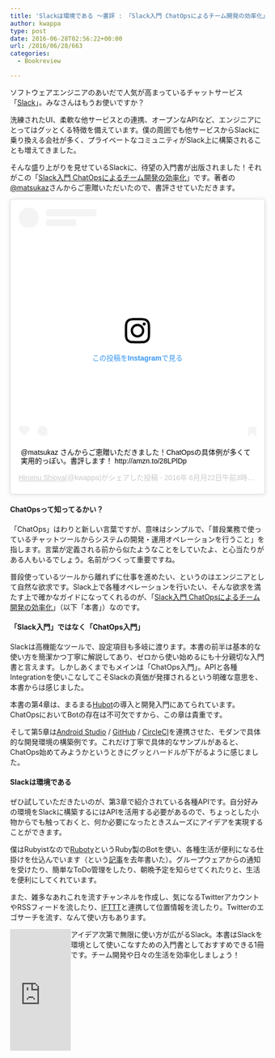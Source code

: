 ```yaml
---
title: 'Slackは環境である 〜書評 : 「Slack入門 ChatOpsによるチーム開発の効率化」〜'
author: kwappa
type: post
date: 2016-06-28T02:56:22+00:00
url: /2016/06/28/663
categories:
  - Bookreview

---
```

ソフトウェアエンジニアのあいだで人気が高まっているチャットサービス「<a href="https://slack.com/" target="_blank">Slack</a>」。みなさんはもうお使いですか？

洗練されたUI、柔軟な他サービスとの連携、オープンなAPIなど、エンジニアにとってはグッとくる特徴を備えています。僕の周囲でも他サービスからSlackに乗り換える会社が多く、プライベートなコミュニティがSlack上に構築されることも増えてきました。

そんな盛り上がりを見せているSlackに、待望の入門書が出版されました！それがこの「<a href="http://amzn.to/28LPlDp" target="_blank">Slack入門 ChatOpsによるチーム開発の効率化</a>」です。著者の<a href="https://twitter.com/matsukaz" target="_blank">@matsukaz</a>さんからご恵贈いただいたので、書評させていただきます。

<blockquote class="instagram-media" data-instgrm-captioned data-instgrm-permalink="https://www.instagram.com/p/BG9C3ZQi-ii/?utm_source=ig_embed&amp;utm_campaign=loading" data-instgrm-version="12" style=" background:#FFF; border:0; border-radius:3px; box-shadow:0 0 1px 0 rgba(0,0,0,0.5),0 1px 10px 0 rgba(0,0,0,0.15); margin: 1px; max-width:540px; min-width:326px; padding:0; width:99.375%; width:-webkit-calc(100% - 2px); width:calc(100% - 2px);"><div style="padding:16px;"> <a href="https://www.instagram.com/p/BG9C3ZQi-ii/?utm_source=ig_embed&amp;utm_campaign=loading" style=" background:#FFFFFF; line-height:0; padding:0 0; text-align:center; text-decoration:none; width:100%;" target="_blank"> <div style=" display: flex; flex-direction: row; align-items: center;"> <div style="background-color: #F4F4F4; border-radius: 50%; flex-grow: 0; height: 40px; margin-right: 14px; width: 40px;"></div> <div style="display: flex; flex-direction: column; flex-grow: 1; justify-content: center;"> <div style=" background-color: #F4F4F4; border-radius: 4px; flex-grow: 0; height: 14px; margin-bottom: 6px; width: 100px;"></div> <div style=" background-color: #F4F4F4; border-radius: 4px; flex-grow: 0; height: 14px; width: 60px;"></div></div></div><div style="padding: 19% 0;"></div> <div style="display:block; height:50px; margin:0 auto 12px; width:50px;"><svg width="50px" height="50px" viewBox="0 0 60 60" version="1.1" xmlns="https://www.w3.org/2000/svg" xmlns:xlink="https://www.w3.org/1999/xlink"><g stroke="none" stroke-width="1" fill="none" fill-rule="evenodd"><g transform="translate(-511.000000, -20.000000)" fill="#000000"><g><path d="M556.869,30.41 C554.814,30.41 553.148,32.076 553.148,34.131 C553.148,36.186 554.814,37.852 556.869,37.852 C558.924,37.852 560.59,36.186 560.59,34.131 C560.59,32.076 558.924,30.41 556.869,30.41 M541,60.657 C535.114,60.657 530.342,55.887 530.342,50 C530.342,44.114 535.114,39.342 541,39.342 C546.887,39.342 551.658,44.114 551.658,50 C551.658,55.887 546.887,60.657 541,60.657 M541,33.886 C532.1,33.886 524.886,41.1 524.886,50 C524.886,58.899 532.1,66.113 541,66.113 C549.9,66.113 557.115,58.899 557.115,50 C557.115,41.1 549.9,33.886 541,33.886 M565.378,62.101 C565.244,65.022 564.756,66.606 564.346,67.663 C563.803,69.06 563.154,70.057 562.106,71.106 C561.058,72.155 560.06,72.803 558.662,73.347 C557.607,73.757 556.021,74.244 553.102,74.378 C549.944,74.521 548.997,74.552 541,74.552 C533.003,74.552 532.056,74.521 528.898,74.378 C525.979,74.244 524.393,73.757 523.338,73.347 C521.94,72.803 520.942,72.155 519.894,71.106 C518.846,70.057 518.197,69.06 517.654,67.663 C517.244,66.606 516.755,65.022 516.623,62.101 C516.479,58.943 516.448,57.996 516.448,50 C516.448,42.003 516.479,41.056 516.623,37.899 C516.755,34.978 517.244,33.391 517.654,32.338 C518.197,30.938 518.846,29.942 519.894,28.894 C520.942,27.846 521.94,27.196 523.338,26.654 C524.393,26.244 525.979,25.756 528.898,25.623 C532.057,25.479 533.004,25.448 541,25.448 C548.997,25.448 549.943,25.479 553.102,25.623 C556.021,25.756 557.607,26.244 558.662,26.654 C560.06,27.196 561.058,27.846 562.106,28.894 C563.154,29.942 563.803,30.938 564.346,32.338 C564.756,33.391 565.244,34.978 565.378,37.899 C565.522,41.056 565.552,42.003 565.552,50 C565.552,57.996 565.522,58.943 565.378,62.101 M570.82,37.631 C570.674,34.438 570.167,32.258 569.425,30.349 C568.659,28.377 567.633,26.702 565.965,25.035 C564.297,23.368 562.623,22.342 560.652,21.575 C558.743,20.834 556.562,20.326 553.369,20.18 C550.169,20.033 549.148,20 541,20 C532.853,20 531.831,20.033 528.631,20.18 C525.438,20.326 523.257,20.834 521.349,21.575 C519.376,22.342 517.703,23.368 516.035,25.035 C514.368,26.702 513.342,28.377 512.574,30.349 C511.834,32.258 511.326,34.438 511.181,37.631 C511.035,40.831 511,41.851 511,50 C511,58.147 511.035,59.17 511.181,62.369 C511.326,65.562 511.834,67.743 512.574,69.651 C513.342,71.625 514.368,73.296 516.035,74.965 C517.703,76.634 519.376,77.658 521.349,78.425 C523.257,79.167 525.438,79.673 528.631,79.82 C531.831,79.965 532.853,80.001 541,80.001 C549.148,80.001 550.169,79.965 553.369,79.82 C556.562,79.673 558.743,79.167 560.652,78.425 C562.623,77.658 564.297,76.634 565.965,74.965 C567.633,73.296 568.659,71.625 569.425,69.651 C570.167,67.743 570.674,65.562 570.82,62.369 C570.966,59.17 571,58.147 571,50 C571,41.851 570.966,40.831 570.82,37.631"></path></g></g></g></svg></div><div style="padding-top: 8px;"> <div style=" color:#3897f0; font-family:Arial,sans-serif; font-size:14px; font-style:normal; font-weight:550; line-height:18px;"> この投稿をInstagramで見る</div></div><div style="padding: 12.5% 0;"></div> <div style="display: flex; flex-direction: row; margin-bottom: 14px; align-items: center;"><div> <div style="background-color: #F4F4F4; border-radius: 50%; height: 12.5px; width: 12.5px; transform: translateX(0px) translateY(7px);"></div> <div style="background-color: #F4F4F4; height: 12.5px; transform: rotate(-45deg) translateX(3px) translateY(1px); width: 12.5px; flex-grow: 0; margin-right: 14px; margin-left: 2px;"></div> <div style="background-color: #F4F4F4; border-radius: 50%; height: 12.5px; width: 12.5px; transform: translateX(9px) translateY(-18px);"></div></div><div style="margin-left: 8px;"> <div style=" background-color: #F4F4F4; border-radius: 50%; flex-grow: 0; height: 20px; width: 20px;"></div> <div style=" width: 0; height: 0; border-top: 2px solid transparent; border-left: 6px solid #f4f4f4; border-bottom: 2px solid transparent; transform: translateX(16px) translateY(-4px) rotate(30deg)"></div></div><div style="margin-left: auto;"> <div style=" width: 0px; border-top: 8px solid #F4F4F4; border-right: 8px solid transparent; transform: translateY(16px);"></div> <div style=" background-color: #F4F4F4; flex-grow: 0; height: 12px; width: 16px; transform: translateY(-4px);"></div> <div style=" width: 0; height: 0; border-top: 8px solid #F4F4F4; border-left: 8px solid transparent; transform: translateY(-4px) translateX(8px);"></div></div></div></a> <p style=" margin:8px 0 0 0; padding:0 4px;"> <a href="https://www.instagram.com/p/BG9C3ZQi-ii/?utm_source=ig_embed&amp;utm_campaign=loading" style=" color:#000; font-family:Arial,sans-serif; font-size:14px; font-style:normal; font-weight:normal; line-height:17px; text-decoration:none; word-wrap:break-word;" target="_blank">@matsukaz さんからご恵贈いただきました！ChatOpsの具体例が多くて実用的っぽい。書評します！ http://amzn.to/28LPlDp</a></p> <p style=" color:#c9c8cd; font-family:Arial,sans-serif; font-size:14px; line-height:17px; margin-bottom:0; margin-top:8px; overflow:hidden; padding:8px 0 7px; text-align:center; text-overflow:ellipsis; white-space:nowrap;"><a href="https://www.instagram.com/kwappa/?utm_source=ig_embed&amp;utm_campaign=loading" style=" color:#c9c8cd; font-family:Arial,sans-serif; font-size:14px; font-style:normal; font-weight:normal; line-height:17px;" target="_blank"> Hiromu Shioya</a>(@kwappa)がシェアした投稿 - <time style=" font-family:Arial,sans-serif; font-size:14px; line-height:17px;" datetime="2016-06-22T10:43:19+00:00">2016年 6月月22日午前3時43分PDT</time></p></div></blockquote> <script async src="//www.instagram.com/embed.js"></script>

<!--more-->

#### ChatOpsって知ってるかい？

「ChatOps」はわりと新しい言葉ですが、意味はシンプルで、「普段業務で使っているチャットツールからシステムの開発・運用オペレーションを行うこと」を指します。言葉が定義される前から似たようなことをしていたよ、と心当たりがある人もいるでしょう。名前がつくって重要ですね。

普段使っているツールから離れずに仕事を進めたい、というのはエンジニアとして自然な欲求です。Slack上で各種オペレーションを行いたい、そんな欲求を満たす上で確かなガイドになってくれるのが、「<a href="http://amzn.to/28LPlDp" target="_blank">Slack入門 ChatOpsによるチーム開発の効率化</a>」（以下「本書」）なのです。

#### 「Slack入門」ではなく「ChatOps入門」

Slackは高機能なツールで、設定項目も多岐に渡ります。本書の前半は基本的な使い方を簡潔かつ丁寧に解説してあり、ゼロから使い始めるにも十分親切な入門書と言えます。しかしあくまでもメインは「ChatOps入門」。APIと各種Integrationを使いこなしてこそSlackの真価が発揮されるという明確な意思を、本書からは感じました。

本書の第4章は、まるまる<a href="https://hubot.github.com/" target="_blank">Hubot</a>の導入と開発入門にあてられています。ChatOpsにおいてBotの存在は不可欠ですから、この章は貴重です。

そして第5章は<a href="https://developer.android.com/studio/index.html" target="_blank">Android Studio</a> / <a href="https://github.com/" target="_blank">GitHub</a> / <a href="https://circleci.com/" target="_blank">CircleCI</a>を連携させた、モダンで具体的な開発環境の構築例です。これだけ丁寧で具体的なサンプルがあると、ChatOps始めてみようかというときにグッとハードルが下がるように感じました。

#### Slackは環境である

ぜひ試していただきたいのが、第3章で紹介されている各種APIです。自分好みの環境をSlackに構築するにはAPIを活用する必要があるので、ちょっとした小物からでも触っておくと、何か必要になったときスムーズにアイデアを実現することができます。

僕はRubyistなので<a href="https://github.com/r7kamura/ruboty" target="_blank">Ruboty</a>というRuby製のBotを使い、各種生活が便利になる仕掛けを仕込んでいます（という<a href="http://randd.kwappa.net/2015/12/25/652" target="_blank">記事</a>を去年書いた）。グループウェアからの通知を受けたり、簡単なToDo管理をしたり、朝晩予定を知らせてくれたりと、生活を便利にしてくれています。

また、雑多なあれこれを流すチャンネルを作成し、気になるTwitterアカウントやRSSフィードを流したり、<a href="https://ifttt.com/" target="_blank">IFTTT</a>と連携して位置情報を流したり。Twitterのエゴサーチを流す、なんて使い方もあります。

<iframe src="http://rcm-fe.amazon-adsystem.com/e/cm?t=bottomline02-22&#038;o=9&#038;p=8&#038;l=as1&#038;asins=4774182389&#038;nou=1&#038;ref=qf_sp_asin_til&#038;fc1=FFFFFF&#038;IS2=1&#038;lt1=_blank&#038;m=amazon&#038;lc1=336699&#038;bc1=000000&#038;bg1=000000&#038;f=ifr" style="float:left;width:120px;height:240px;" scrolling="no" marginwidth="0" marginheight="0" frameborder="0"></iframe>

アイデア次第で無限に使い方が広がるSlack。本書はSlackを環境として使いこなすための入門書としておすすめできる1冊です。チーム開発や日々の生活を効率化しましょう！

<br style="clear:both;" />
